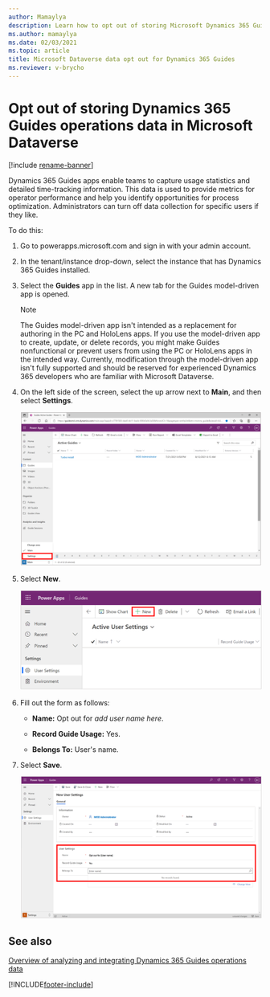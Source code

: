 ```yaml
---
author: Mamaylya
description: Learn how to opt out of storing Microsoft Dynamics 365 Guides usage data in Microsoft Dataverse, for privacy reasons.
ms.author: mamaylya
ms.date: 02/03/2021
ms.topic: article
title: Microsoft Dataverse data opt out for Dynamics 365 Guides
ms.reviewer: v-brycho
---
```


# Opt out of storing Dynamics 365 Guides operations data in Microsoft Dataverse

[!include [rename-banner](~/includes/cc-data-platform-banner.md)]

Dynamics 365 Guides apps enable teams to capture usage statistics and detailed time-tracking information. This data is used to 
provide metrics for operator performance and help you identify opportunities for process optimization. Administrators can turn off 
data collection for specific users if they like. 

To do this:

1.	Go to powerapps.microsoft.com and sign in with your admin account.

2.	In the tenant/instance drop-down, select the instance that has Dynamics 365 Guides installed.

3.	Select the **Guides** app in the list. A new tab for the Guides model-driven app is opened.

    > [!NOTE]
    > The Guides model-driven app isn't intended as a replacement for authoring in the PC and HoloLens apps. If you use the model-driven app to create, update, or delete records, you might make Guides nonfunctional or prevent users from using the PC or HoloLens apps in the intended way. Currently, modification through the model-driven app isn't fully supported and should be reserved for experienced Dynamics 365 developers who are familiar with Microsoft Dataverse.

4.	On the left side of the screen, select the up arrow next to **Main**, and then select **Settings**.

    ![User Settings.](media/data-opt-out-user-setting.PNG "User Settings")
 
5.	Select **New**.

    ![Select New.](media/data-opt-out-new.PNG "Select New")
 
6.	Fill out the form as follows:

    - **Name:** Opt out for *add user name here*.

    - **Record Guide Usage:** Yes.

    - **Belongs To:** User's name. 

7.	Select **Save**.

    ![Filled-out form.](media/data-opt-out-filled-out-form.PNG "Filled-out-form")
 
## See also

[Overview of analyzing and integrating Dynamics 365 Guides operations data](analytics-overview.md)


[!INCLUDE[footer-include](../includes/footer-banner.md)]
